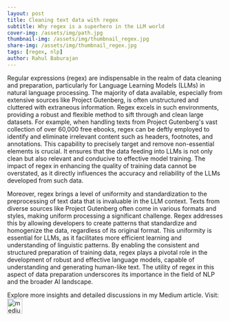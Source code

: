```yaml
---
layout: post
title: Cleaning text data with regex
subtitle: Why regex is a superhero in the LLM world
cover-img: /assets/img/path.jpg
thumbnail-img: /assets/img/thumbnail_regex.jpg
share-img: /assets/img/thumbnail_regex.jpg
tags: [regex, nlp]
author: Rahul Baburajan
---
```


Regular expressions (regex) are indispensable in the realm of data cleaning and preparation, particularly for Language Learning Models (LLMs) in natural language processing. The majority of data available, especially from extensive sources like Project Gutenberg, is often unstructured and cluttered with extraneous information. Regex excels in such environments, providing a robust and flexible method to sift through and clean large datasets. For example, when handling texts from Project Gutenberg's vast collection of over 60,000 free ebooks, regex can be deftly employed to identify and eliminate irrelevant content such as headers, footnotes, and annotations. This capability to precisely target and remove non-essential elements is crucial. It ensures that the data feeding into LLMs is not only clean but also relevant and conducive to effective model training. The impact of regex in enhancing the quality of training data cannot be overstated, as it directly influences the accuracy and reliability of the LLMs developed from such data.

Moreover, regex brings a level of uniformity and standardization to the preprocessing of text data that is invaluable in the LLM context. Texts from diverse sources like Project Gutenberg often come in various formats and styles, making uniform processing a significant challenge. Regex addresses this by allowing developers to create patterns that standardize and homogenize the data, regardless of its original format. This uniformity is essential for LLMs, as it facilitates more efficient learning and understanding of linguistic patterns. By enabling the consistent and structured preparation of training data, regex plays a pivotal role in the development of robust and effective language models, capable of understanding and generating human-like text. The utility of regex in this aspect of data preparation underscores its importance in the field of NLP and the broader AI landscape.

<div align="left">
  Explore more insights and detailed discussions in my Medium article. Visit:
  <a href="https://medium.com/dev-genius/preprocessing-project-gutenberg-book-for-language-modeling-lm-using-gpt-neo-7425eed5c392" target="_blank">
    <img src="https://img.shields.io/static/v1?message=Medium&logo=medium&label=&color=12100E&logoColor=white&labelColor=&style=for-the-badge" height="35" alt="medium logo" />
  </a>
</div>